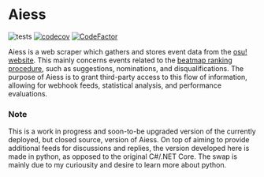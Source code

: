 # Aiess
![tests](https://github.com/Naxesss/Aiess/workflows/tests/badge.svg) [![codecov](https://codecov.io/gh/Naxesss/Aiess/branch/master/graph/badge.svg)](https://codecov.io/gh/Naxesss/Aiess) [![CodeFactor](https://www.codefactor.io/repository/github/naxesss/aiess/badge)](https://www.codefactor.io/repository/github/naxesss/aiess)

Aiess is a web scraper which gathers and stores event data from the [osu! website](https://osu.ppy.sh). This mainly concerns events related to the [beatmap ranking procedure](https://osu.ppy.sh/help/wiki/Beatmap_ranking_procedure), such as suggestions, nominations, and disqualifications. The purpose of Aiess is to grant third-party access to this flow of information, allowing for webhook feeds, statistical analysis, and performance evaluations.

### Note
This is a work in progress and soon-to-be upgraded version of the currently deployed, but closed source, version of Aiess. On top of aiming to provide additional feeds for discussions and replies, the version developed here is made in python, as opposed to the original C#/.NET Core. The swap is mainly due to my curiousity and desire to learn more about python.
